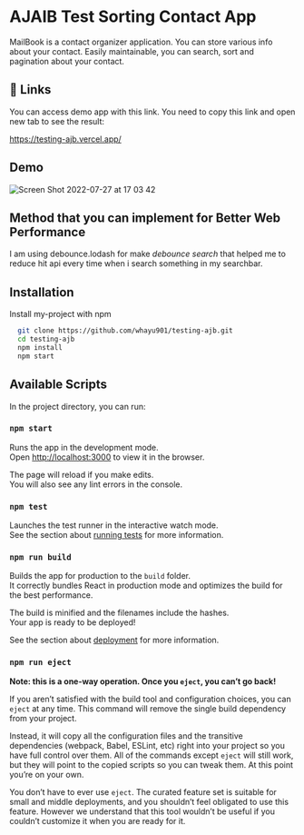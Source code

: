 # AJAIB Test Sorting Contact App

MailBook is a contact organizer application. You can store various info about your contact. Easily maintainable, you can search, sort and pagination about your contact.

## 🔗 Links

You can access demo app with this link. You need to copy this link and open new tab to see the result:

https://testing-ajb.vercel.app/

## Demo

![Screen Shot 2022-07-27 at 17 03 42](https://user-images.githubusercontent.com/32776398/181221016-d4aaeeed-ef26-4cee-9234-d136243c6673.png)

## Method that you can implement for Better Web Performance

I am using debounce.lodash for make _debounce search_ that helped me to reduce hit api every time when i search something in my searchbar.

## Installation

Install my-project with npm

```bash
  git clone https://github.com/whayu901/testing-ajb.git
  cd testing-ajb
  npm install
  npm start
```

## Available Scripts

In the project directory, you can run:

### `npm start`

Runs the app in the development mode.\
Open [http://localhost:3000](http://localhost:3000) to view it in the browser.

The page will reload if you make edits.\
You will also see any lint errors in the console.

### `npm test`

Launches the test runner in the interactive watch mode.\
See the section about [running tests](https://facebook.github.io/create-react-app/docs/running-tests) for more information.

### `npm run build`

Builds the app for production to the `build` folder.\
It correctly bundles React in production mode and optimizes the build for the best performance.

The build is minified and the filenames include the hashes.\
Your app is ready to be deployed!

See the section about [deployment](https://facebook.github.io/create-react-app/docs/deployment) for more information.

### `npm run eject`

**Note: this is a one-way operation. Once you `eject`, you can’t go back!**

If you aren’t satisfied with the build tool and configuration choices, you can `eject` at any time. This command will remove the single build dependency from your project.

Instead, it will copy all the configuration files and the transitive dependencies (webpack, Babel, ESLint, etc) right into your project so you have full control over them. All of the commands except `eject` will still work, but they will point to the copied scripts so you can tweak them. At this point you’re on your own.

You don’t have to ever use `eject`. The curated feature set is suitable for small and middle deployments, and you shouldn’t feel obligated to use this feature. However we understand that this tool wouldn’t be useful if you couldn’t customize it when you are ready for it.
